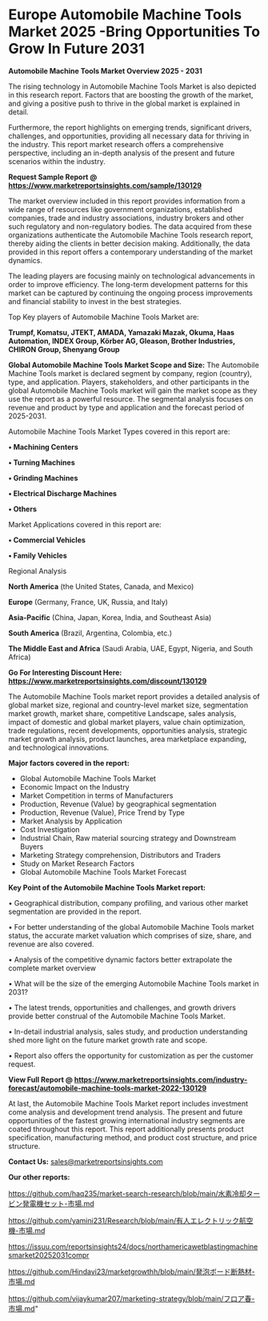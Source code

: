 # Europe Automobile Machine Tools Market 2025 -Bring Opportunities To Grow In Future 2031

<Strong> Automobile Machine Tools Market Overview 2025 - 2031</strong>

The rising technology in Automobile Machine Tools Market is also depicted in this research report. Factors that are boosting the growth of the market, and giving a positive push to thrive in the global market is explained in detail.

Furthermore, the report highlights on emerging trends, significant drivers, challenges, and opportunities, providing all necessary data for thriving in the industry. This report market research offers a comprehensive perspective, including an in-depth analysis of the present and future scenarios within the industry.

<strong>Request Sample Report @ <a href=https://www.marketreportsinsights.com/sample/130129>https://www.marketreportsinsights.com/sample/130129</a></strong>

The market overview included in this report provides information from a wide range of resources like government organizations, established companies, trade and industry associations, industry brokers and other such regulatory and non-regulatory bodies. The data acquired from these organizations authenticate the Automobile Machine Tools research report, thereby aiding the clients in better decision making. Additionally, the data provided in this report offers a contemporary understanding of the market dynamics.

The leading players are focusing mainly on technological advancements in order to improve efficiency. The long-term development patterns for this market can be captured by continuing the ongoing process improvements and financial stability to invest in the best strategies.

Top Key players of Automobile Machine Tools Market are:

<strong>Trumpf, Komatsu, JTEKT, AMADA, Yamazaki Mazak, Okuma, Haas Automation, INDEX Group, Körber AG, Gleason, Brother Industries, CHIRON Group, Shenyang Group</strong>

<strong><b>Global Automobile Machine Tools Market Scope and Size:</b></strong>
The Automobile Machine Tools market is declared segment by company, region (country), type, and application. Players, stakeholders, and other participants in the global Automobile Machine Tools market will gain the market scope as they use the report as a powerful resource. The segmental analysis focuses on revenue and product by type and application and the forecast period of 2025-2031.

Automobile Machine Tools Market Types covered in this report are:

<strong>• Machining Centers

• Turning Machines

• Grinding Machines

• Electrical Discharge Machines

• Others</strong>

Market Applications covered in this report are:

<strong>• Commercial Vehicles

• Family Vehicles</strong> 

Regional Analysis

<strong>North America</strong> (the United States, Canada, and Mexico)

<strong>Europe</strong> (Germany, France, UK, Russia, and Italy)

<strong>Asia-Pacific</strong> (China, Japan, Korea, India, and Southeast Asia)

<strong>South America</strong> (Brazil, Argentina, Colombia, etc.)

<strong>The Middle East and Africa</strong> (Saudi Arabia, UAE, Egypt, Nigeria, and South Africa)

<strong>Go For Interesting Discount Here: <a href=https://www.marketreportsinsights.com/discount/130129>https://www.marketreportsinsights.com/discount/130129</a></strong>

The Automobile Machine Tools market report provides a detailed analysis of global market size, regional and country-level market size, segmentation market growth, market share, competitive Landscape, sales analysis, impact of domestic and global market players, value chain optimization, trade regulations, recent developments, opportunities analysis, strategic market growth analysis, product launches, area marketplace expanding, and technological innovations.

<strong><b>Major factors covered in the report:</b></strong>
<ul>
  <li>Global Automobile Machine Tools Market </li>
  <li>Economic Impact on the Industry</li>
  <li>Market Competition in terms of Manufacturers</li>
  <li>Production, Revenue (Value) by geographical segmentation</li>
  <li>Production, Revenue (Value), Price Trend by Type</li>
  <li>Market Analysis by Application</li>
  <li>Cost Investigation</li>
  <li>Industrial Chain, Raw material sourcing strategy and Downstream Buyers</li>
  <li>Marketing Strategy comprehension, Distributors and Traders</li>
  <li>Study on Market Research Factors</li>
  <li>Global Automobile Machine Tools Market Forecast</li>
</ul>

<strong><b>Key Point of the Automobile Machine Tools Market report:</b></strong>

• Geographical distribution, company profiling, and various other market segmentation are provided in the report.

• For better understanding of the global Automobile Machine Tools market status, the accurate market valuation which comprises of size, share, and revenue are also covered.

• Analysis of the competitive dynamic factors better extrapolate the complete market overview

• What will be the size of the emerging Automobile Machine Tools market in 2031?

• The latest trends, opportunities and challenges, and growth drivers provide better construal of the Automobile Machine Tools Market.

• In-detail industrial analysis, sales study, and production understanding shed more light on the future market growth rate and scope.

• Report also offers the opportunity for customization as per the customer request.

<strong><b>View Full Report @ <a href=https://www.marketreportsinsights.com/industry-forecast/automobile-machine-tools-market-2022-130129>https://www.marketreportsinsights.com/industry-forecast/automobile-machine-tools-market-2022-130129</a></b></strong>


At last, the Automobile Machine Tools Market report includes investment come analysis and development trend analysis. The present and future opportunities of the fastest growing international industry segments are coated throughout this report. This report additionally presents product specification, manufacturing method, and product cost structure, and price structure.

<strong>Contact Us:</strong>
sales@marketreportsinsights.com

<strong>Our other reports:</strong>

<a href=https://github.com/haq235/market-search-research/blob/main/水素冷却タービン発電機セット-市場.md>https://github.com/haq235/market-search-research/blob/main/水素冷却タービン発電機セット-市場.md</a>

<a href=https://github.com/yamini231/Research/blob/main/有人エレクトリック航空機-市場.md>https://github.com/yamini231/Research/blob/main/有人エレクトリック航空機-市場.md</a>

<a href=https://issuu.com/reportsinsights24/docs/northamericawetblastingmachinesmarket20252031compr>https://issuu.com/reportsinsights24/docs/northamericawetblastingmachinesmarket20252031compr</a>

<a href=https://github.com/Hindavi23/marketgrowthh/blob/main/発泡ボード断熱材-市場.md>https://github.com/Hindavi23/marketgrowthh/blob/main/発泡ボード断熱材-市場.md</a>

<a href=https://github.com/vijaykumar207/marketing-strategy/blob/main/フロア春-市場.md>https://github.com/vijaykumar207/marketing-strategy/blob/main/フロア春-市場.md</a>"
